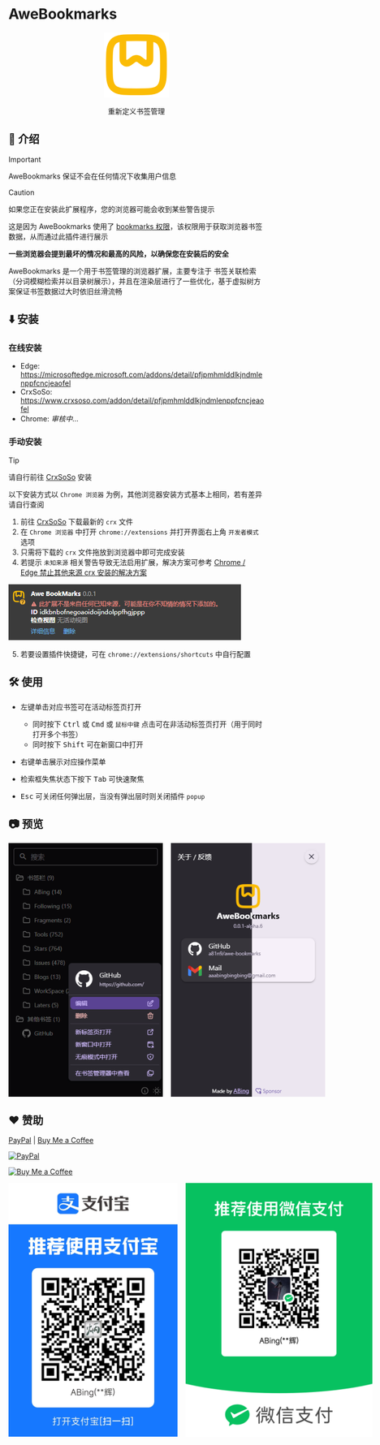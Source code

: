 # AweBookmarks

<p align="center" style="margin-bottom: 0px !important;">
  <img width="128" alt="BewlyBewly icon" src="./assets/logo.png"><br/>
</p>

<p align="center">重新定义书签管理</p>

## 👋 介绍

> [!IMPORTANT]
> AweBookmarks 保证不会在任何情况下收集用户信息

> [!CAUTION]
> 如果您正在安装此扩展程序，您的浏览器可能会收到某些警告提示
>
> 这是因为 AweBookmarks 使用了 [bookmarks 权限](https://developer.chrome.com/docs/extensions/reference/api/bookmarks)，该权限用于获取浏览器书签数据，从而通过此插件进行展示
>
> **一些浏览器会提到最坏的情况和最高的风险，以确保您在安装后的安全**

AweBookmarks 是一个用于书签管理的浏览器扩展，主要专注于 书签关联检索（分词模糊检索并以目录树展示），并且在渲染层进行了一些优化，基于虚拟树方案保证书签数据过大时依旧丝滑流畅

## ⬇️ 安装

### 在线安装

- Edge: <https://microsoftedge.microsoft.com/addons/detail/pfjpmhmlddlkjndmlenppfcncjeaofel>
- CrxSoSo: <https://www.crxsoso.com/addon/detail/pfjpmhmlddlkjndmlenppfcncjeaofel>
- Chrome: _审核中..._

### 手动安装

> [!TIP]
> 请自行前往 [CrxSoSo](https://www.crxsoso.com/addon/detail/pfjpmhmlddlkjndmlenppfcncjeaofel) 安装
>
> 以下安装方式以 `Chrome 浏览器` 为例，其他浏览器安装方式基本上相同，若有差异请自行查阅

1. 前往 [CrxSoSo](https://www.crxsoso.com/addon/detail/pfjpmhmlddlkjndmlenppfcncjeaofel) 下载最新的 `crx` 文件
2. 在 `Chrome 浏览器` 中打开 `chrome://extensions` 并打开界面右上角 `开发者模式` 选项
3. 只需将下载的 `crx` 文件拖放到浏览器中即可完成安装
4. 若提示 `未知来源` 相关警告导致无法启用扩展，解决方案可参考 [Chrome / Edge 禁止其他来源 crx 安装的解决方案](https://zhuanlan.zhihu.com/p/1921953956927604422)

![未知来源警告](./assets/preview_install.png)

5. 若要设置插件快捷键，可在 `chrome://extensions/shortcuts` 中自行配置

## 🛠️ 使用

- 左键单击对应书签可在活动标签页打开

  - 同时按下 <kbd>Ctrl</kbd> 或 <kbd>Cmd</kbd> 或 `鼠标中键` 点击可在非活动标签页打开（用于同时打开多个书签）
  - 同时按下 <kbd>Shift</kbd> 可在新窗口中打开

- 右键单击展示对应操作菜单
- 检索框失焦状态下按下 <kbd>Tab</kbd> 可快速聚焦
- <kbd>Esc</kbd> 可关闭任何弹出层，当没有弹出层时则关闭插件 `popup`

## 📷 预览

<p style="display: flex; gap: 1rem">
  <img src="./assets/preview_contextmenu.png" height="500" />
  <img src="./assets/preview_about.png" height="500" />
</p>

## ❤️ 赞助

[PayPal](https://www.paypal.com/paypalme/aaabingbing)
|
[Buy Me a Coffee](https://buymeacoffee.com/aaabingbing)

[![PayPal](https://img.shields.io/badge/PayPal-00457C?style=for-the-badge&logo=paypal&logoColor=white)](https://www.paypal.com/paypalme/aaabingbing)

[![Buy Me a Coffee](https://www.buymeacoffee.com/assets/img/custom_images/yellow_img.png)](https://buymeacoffee.com/aaabingbing)

<p style="display: flex; gap: 1rem">
  <img src="./assets/alipay_collect_qrcode.jpg" style="height: 500px" />
  <img src="./assets/wechat_collect_qrcode.png" style="height: 500px" />
</p>
